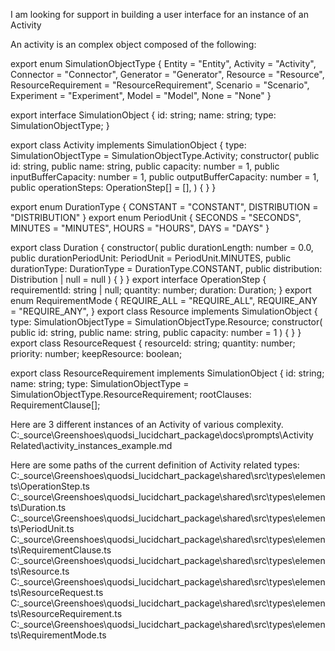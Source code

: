 
I am looking for support in building a user interface for an instance of an Activity

An activity is an complex object composed of the following:


export enum SimulationObjectType {
  Entity = "Entity",
  Activity = "Activity",
  Connector = "Connector",
  Generator = "Generator",
  Resource = "Resource",
  ResourceRequirement = "ResourceRequirement",
  Scenario = "Scenario",
  Experiment = "Experiment",
  Model = "Model",
  None = "None"
}

export interface SimulationObject {
  id: string;
  name: string;
  type: SimulationObjectType;
}

export class Activity implements SimulationObject {
    type: SimulationObjectType = SimulationObjectType.Activity;
    constructor(
        public id: string,
        public name: string,
        public capacity: number = 1,
        public inputBufferCapacity: number = 1,
        public outputBufferCapacity: number = 1,
        public operationSteps: OperationStep[] = [],
    ) { }
}

export enum DurationType {
    CONSTANT = "CONSTANT",
    DISTRIBUTION = "DISTRIBUTION"
}
export enum PeriodUnit {
    SECONDS = "SECONDS",
    MINUTES = "MINUTES",
    HOURS = "HOURS",
    DAYS = "DAYS"
}

export class Duration {
    constructor(
        public durationLength: number = 0.0,
        public durationPeriodUnit: PeriodUnit = PeriodUnit.MINUTES,
        public durationType: DurationType = DurationType.CONSTANT,
        public distribution: Distribution | null = null
    ) { }
}
export interface OperationStep {
    requirementId: string | null;
    quantity: number;
    duration: Duration;
}
export enum RequirementMode {
    REQUIRE_ALL = "REQUIRE_ALL",
    REQUIRE_ANY = "REQUIRE_ANY",
}
export class Resource implements SimulationObject {
    type: SimulationObjectType = SimulationObjectType.Resource;
    constructor(
        public id: string,
        public name: string,
        public capacity: number = 1
    ) { }
}
export class ResourceRequest {
    resourceId: string;
    quantity: number;
    priority: number;
    keepResource: boolean;

export class ResourceRequirement implements SimulationObject {
    id: string;
    name: string;
    type: SimulationObjectType = SimulationObjectType.ResourceRequirement;
    rootClauses: RequirementClause[];

Here are 3 different instances of an Activity of various complexity.
C:\_source\Greenshoes\quodsi_lucidchart_package\docs\prompts\Activity Related\activity_instances_example.md

Here are some paths of the current definition of Activity related types:
C:\_source\Greenshoes\quodsi_lucidchart_package\shared\src\types\elements\OperationStep.ts
C:\_source\Greenshoes\quodsi_lucidchart_package\shared\src\types\elements\Duration.ts
C:\_source\Greenshoes\quodsi_lucidchart_package\shared\src\types\elements\PeriodUnit.ts
C:\_source\Greenshoes\quodsi_lucidchart_package\shared\src\types\elements\RequirementClause.ts
C:\_source\Greenshoes\quodsi_lucidchart_package\shared\src\types\elements\Resource.ts
C:\_source\Greenshoes\quodsi_lucidchart_package\shared\src\types\elements\ResourceRequest.ts
C:\_source\Greenshoes\quodsi_lucidchart_package\shared\src\types\elements\ResourceRequirement.ts
C:\_source\Greenshoes\quodsi_lucidchart_package\shared\src\types\elements\RequirementMode.ts